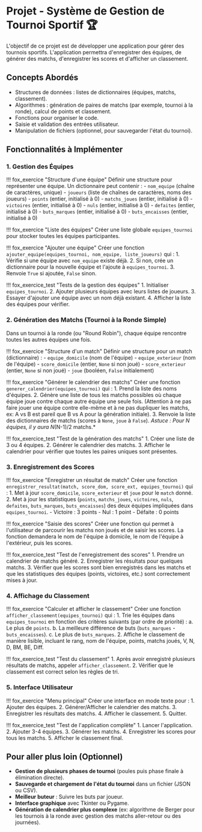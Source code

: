 # Projet - Système de Gestion de Tournoi Sportif 🏆

L'objectif de ce projet est de développer une application pour gérer des tournois sportifs. L'application permettra d'enregistrer des équipes, de générer des matchs, d'enregistrer les scores et d'afficher un classement.

## Concepts Abordés

- Structures de données : listes de dictionnaires (équipes, matchs, classement).
- Algorithmes : génération de paires de matchs (par exemple, tournoi à la ronde), calcul de points et classement.
- Fonctions pour organiser le code.
- Saisie et validation des entrées utilisateur.
- Manipulation de fichiers (optionnel, pour sauvegarder l'état du tournoi).

## Fonctionnalités à Implémenter

### 1. Gestion des Équipes

!!! fox_exercice "Structure d'une équipe"
    Définir une structure pour représenter une équipe. Un dictionnaire peut contenir :
    - `nom_equipe` (chaîne de caractères, unique)
    - `joueurs` (liste de chaînes de caractères, noms des joueurs)
    - `points` (entier, initialisé à 0)
    - `matchs_joues` (entier, initialisé à 0)
    - `victoires` (entier, initialisé à 0)
    - `nuls` (entier, initialisé à 0)
    - `defaites` (entier, initialisé à 0)
    - `buts_marques` (entier, initialisé à 0)
    - `buts_encaisses` (entier, initialisé à 0)

!!! fox_exercice "Liste des équipes"
    Créer une liste globale `equipes_tournoi` pour stocker toutes les équipes participantes.

!!! fox_exercice "Ajouter une équipe"
    Créer une fonction `ajouter_equipe(equipes_tournoi, nom_equipe, liste_joueurs)` qui :
    1. Vérifie si une équipe avec `nom_equipe` existe déjà.
    2. Si non, crée un dictionnaire pour la nouvelle équipe et l'ajoute à `equipes_tournoi`.
    3. Renvoie `True` si ajoutée, `False` sinon.

!!! fox_exercice_test "Tests de la gestion des équipes"
    1. Initialiser `equipes_tournoi`.
    2. Ajouter plusieurs équipes avec leurs listes de joueurs.
    3. Essayer d'ajouter une équipe avec un nom déjà existant.
    4. Afficher la liste des équipes pour vérifier.

### 2. Génération des Matchs (Tournoi à la Ronde Simple)

Dans un tournoi à la ronde (ou "Round Robin"), chaque équipe rencontre toutes les autres équipes une fois.

!!! fox_exercice "Structure d'un match"
    Définir une structure pour un match (dictionnaire) :
    - `equipe_domicile` (nom de l'équipe)
    - `equipe_exterieur` (nom de l'équipe)
    - `score_domicile` (entier, `None` si non joué)
    - `score_exterieur` (entier, `None` si non joué)
    - `joue` (booléen, `False` initialement)

!!! fox_exercice "Générer le calendrier des matchs"
    Créer une fonction `generer_calendrier(equipes_tournoi)` qui :
    1. Prend la liste des noms d'équipes.
    2. Génère une liste de tous les matchs possibles où chaque équipe joue contre chaque autre équipe une seule fois. (Attention à ne pas faire jouer une équipe contre elle-même et à ne pas dupliquer les matchs, ex: A vs B est pareil que B vs A pour la génération initiale).
    3. Renvoie la liste des dictionnaires de matchs (scores à `None`, `joue` à `False`).
    *Astuce : Pour N équipes, il y aura N*(N-1)/2 matchs.*

!!! fox_exercice_test "Test de la génération des matchs"
    1. Créer une liste de 3 ou 4 équipes.
    2. Générer le calendrier des matchs.
    3. Afficher le calendrier pour vérifier que toutes les paires uniques sont présentes.

### 3. Enregistrement des Scores

!!! fox_exercice "Enregistrer un résultat de match"
    Créer une fonction `enregistrer_resultat(match, score_dom, score_ext, equipes_tournoi)` qui :
    1. Met à jour `score_domicile`, `score_exterieur` et `joue` pour le `match` donné.
    2. Met à jour les statistiques (`points`, `matchs_joues`, `victoires`, `nuls`, `defaites`, `buts_marques`, `buts_encaisses`) des deux équipes impliquées dans `equipes_tournoi`.
        - Victoire : 3 points
        - Nul : 1 point
        - Défaite : 0 points

!!! fox_exercice "Saisie des scores"
    Créer une fonction qui permet à l'utilisateur de parcourir les matchs non joués et de saisir les scores.
    La fonction demandera le nom de l'équipe à domicile, le nom de l'équipe à l'extérieur, puis les scores.

!!! fox_exercice_test "Test de l'enregistrement des scores"
    1. Prendre un calendrier de matchs généré.
    2. Enregistrer les résultats pour quelques matchs.
    3. Vérifier que les scores sont bien enregistrés dans les matchs et que les statistiques des équipes (points, victoires, etc.) sont correctement mises à jour.

### 4. Affichage du Classement

!!! fox_exercice "Calculer et afficher le classement"
    Créer une fonction `afficher_classement(equipes_tournoi)` qui :
    1. Trie les équipes dans `equipes_tournoi` en fonction des critères suivants (par ordre de priorité) :
        a. Le plus de `points`.
        b. La meilleure différence de buts (`buts_marques` - `buts_encaisses`).
        c. Le plus de `buts_marques`.
    2. Affiche le classement de manière lisible, incluant le rang, nom de l'équipe, points, matchs joués, V, N, D, BM, BE, Diff.

!!! fox_exercice_test "Test du classement"
    1. Après avoir enregistré plusieurs résultats de matchs, appeler `afficher_classement`.
    2. Vérifier que le classement est correct selon les règles de tri.

### 5. Interface Utilisateur

!!! fox_exercice "Menu principal"
    Créer une interface en mode texte pour :
    1. Ajouter des équipes.
    2. Générer/Afficher le calendrier des matchs.
    3. Enregistrer les résultats des matchs.
    4. Afficher le classement.
    5. Quitter.

!!! fox_exercice_test "Test de l'application complète"
    1. Lancer l'application.
    2. Ajouter 3-4 équipes.
    3. Générer les matchs.
    4. Enregistrer les scores pour tous les matchs.
    5. Afficher le classement final.

## Pour aller plus loin (Optionnel)

- **Gestion de plusieurs phases de tournoi** (poules puis phase finale à élimination directe).
- **Sauvegarde et chargement de l'état du tournoi** dans un fichier (JSON ou CSV).
- **Meilleur buteur** : Suivre les buts par joueur.
- **Interface graphique** avec Tkinter ou Pygame.
- **Génération de calendrier plus complexe** (ex: algorithme de Berger pour les tournois à la ronde avec gestion des matchs aller-retour ou des journées).